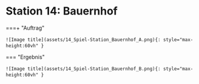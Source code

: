 
# Station 14: Bauernhof


===+ "Auftrag"

    ![Image title](assets/14_Spiel-Station_Bauernhof_A.png){: style="max-height:60vh" }


=== "Ergebnis"

    ![Image title](assets/14_Spiel-Station_Bauernhof_B.png){: style="max-height:60vh" }

